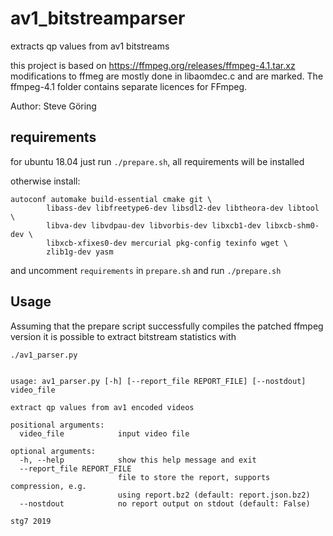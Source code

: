 # av1_bitstreamparser
extracts qp values from av1 bitstreams

this project is based on https://ffmpeg.org/releases/ffmpeg-4.1.tar.xz
modifications to ffmeg are mostly done in libaomdec.c and are marked.
The ffmpeg-4.1 folder contains separate licences for FFmpeg.

Author: Steve Göring

## requirements
for ubuntu 18.04 just run `./prepare.sh`, all requirements will be installed

otherwise install:
```
autoconf automake build-essential cmake git \
        libass-dev libfreetype6-dev libsdl2-dev libtheora-dev libtool \
        libva-dev libvdpau-dev libvorbis-dev libxcb1-dev libxcb-shm0-dev \
        libxcb-xfixes0-dev mercurial pkg-config texinfo wget \
        zlib1g-dev yasm
```
and uncomment `requirements` in `prepare.sh` and run `./prepare.sh`

## Usage
Assuming that the prepare script successfully compiles the patched ffmpeg version
it is possible to extract bitstream statistics with
```
./av1_parser.py


usage: av1_parser.py [-h] [--report_file REPORT_FILE] [--nostdout] video_file

extract qp values from av1 encoded videos

positional arguments:
  video_file            input video file

optional arguments:
  -h, --help            show this help message and exit
  --report_file REPORT_FILE
                        file to store the report, supports compression, e.g.
                        using report.bz2 (default: report.json.bz2)
  --nostdout            no report output on stdout (default: False)

stg7 2019

```